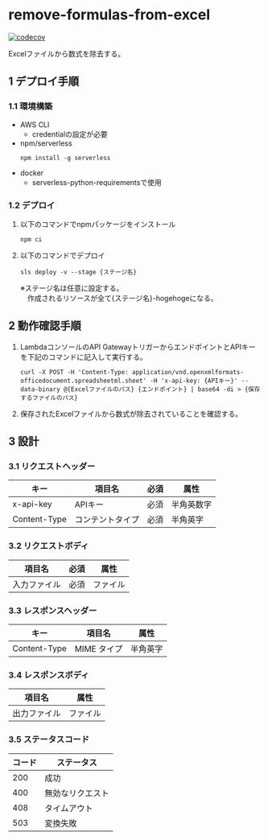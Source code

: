 # remove-formulas-from-excel
[![codecov](https://codecov.io/gh/team-care/remove-formulas-from-excel/branch/master/graph/badge.svg)](https://codecov.io/gh/team-care/remove-formulas-from-excel)

Excelファイルから数式を除去する。


## 1 デプロイ手順

### 1.1 環境構築

- AWS CLI
    - credentialの設定が必要
- npm/serverless
    ```
    npm install -g serverless
    ```
- docker
    - serverless-python-requirementsで使用

### 1.2 デプロイ

1. 以下のコマンドでnpmパッケージをインストール
    ```
    npm ci
    ```

2. 以下のコマンドでデプロイ
    ```
    sls deploy -v --stage {ステージ名}
    ```
    ※ステージ名は任意に設定する。<br>
    　作成されるリソースが全て{ステージ名}-hogehogeになる。

## 2 動作確認手順

1. LambdaコンソールのAPI GatewayトリガーからエンドポイントとAPIキーを下記のコマンドに記入して実行する。
    ```
    curl -X POST -H 'Content-Type: application/vnd.openxmlformats-officedocument.spreadsheetml.sheet' -H 'x-api-key: {APIキー}' --data-binary @{Excelファイルのパス} {エンドポイント} | base64 -di > {保存するファイルのパス}
    ```

2. 保存されたExcelファイルから数式が除去されていることを確認する。

## 3 設計

### 3.1 リクエストヘッダー

| キー | 項目名 | 必須 | 属性 |
| -- | -- | -- | -- |
| x-api-key | APIキー | 必須 | 半角英数字 |
| Content-Type | コンテントタイプ | 必須 | 半角英字 |

### 3.2 リクエストボディ

| 項目名 | 必須 | 属性 |
| -- | -- | -- |
| 入力ファイル | 必須 | ファイル |

### 3.3 レスポンスヘッダー

| キー | 項目名 | 属性 |
| -- | -- | -- |
| Content-Type | MIME タイプ | 半角英字 |

### 3.4 レスポンスボディ

| 項目名 | 属性 |
| -- | -- |
| 出力ファイル | ファイル |

### 3.5 ステータスコード

| コード | ステータス |
| -- | -- |
| 200 | 成功 |
| 400 | 無効なリクエスト |
| 408 | タイムアウト |
| 503 | 変換失敗 |
